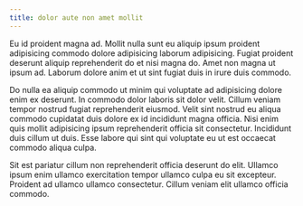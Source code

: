 ```yaml
---
title: dolor aute non amet mollit
---
```


Eu id proident magna ad. Mollit nulla sunt eu aliquip ipsum proident adipisicing commodo dolore adipisicing laborum adipisicing. Fugiat proident deserunt aliquip reprehenderit do et nisi magna do. Amet non magna ut ipsum ad. Laborum dolore anim et ut sint fugiat duis in irure duis commodo.

Do nulla ea aliquip commodo ut minim qui voluptate ad adipisicing dolore enim ex deserunt. In commodo dolor laboris sit dolor velit. Cillum veniam tempor nostrud fugiat reprehenderit eiusmod. Velit sint nostrud eu aliqua commodo cupidatat duis dolore ex id incididunt magna officia. Nisi enim quis mollit adipisicing ipsum reprehenderit officia sit consectetur. Incididunt duis cillum ut duis. Esse labore qui sint qui voluptate eu ut est occaecat commodo aliqua culpa.

Sit est pariatur cillum non reprehenderit officia deserunt do elit. Ullamco ipsum enim ullamco exercitation tempor ullamco culpa eu sit excepteur. Proident ad ullamco ullamco consectetur. Cillum veniam elit ullamco officia commodo.